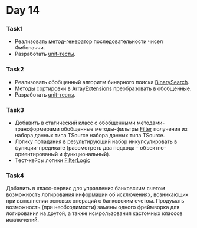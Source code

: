 # Day 14
 
### Task1
- Реализовать [метод-генератор](https://github.com/HannaZhuravskaya/NET.2018.Zhuravskaya/blob/master/NET1.A.2018.Zhuravskaya.04/Task1and2/CollectionsExtensions.cs) последовательности чисел Фибоначчи. 
- Разработать [unit-тесты](https://github.com/HannaZhuravskaya/NET.2018.Zhuravskaya/blob/master/NET1.A.2018.Zhuravskaya.04/Task1and2.Tests/CollectionsExtensionsTests.cs).

### Task2
- Реализовать обобщенный алгоритм бинарного поиска [BinarySearch](https://github.com/HannaZhuravskaya/NET.2018.Zhuravskaya/blob/master/NET1.A.2018.Zhuravskaya.02/Task2/ArrayExtensions.cs).  
- Методы сортировки в [ArrayExtensions](https://github.com/HannaZhuravskaya/NET.2018.Zhuravskaya/blob/master/NET1.A.2018.Zhuravskaya.02/Task2/ArrayExtensions.cs) преобразовать в обобщенные.  
- Разработать [unit-тесты](https://github.com/HannaZhuravskaya/NET.2018.Zhuravskaya/blob/master/NET1.A.2018.Zhuravskaya.02/Task2.NUnitTests/ArrayExtensionsTests.cs).

### Task3
- Добавить в статический класс с обобщенными методами-трансформерами обобщенные методы-фильтры [Filter](https://github.com/HannaZhuravskaya/NET.2018.Zhuravskaya/blob/master/NET1.A.2018.Zhuravskaya.04/Task1and2/ArrayExtension.cs) получения из набора данных типа TSource набора данных типа TSource.
- Логику попадания в результирующий набор инкупсулировать в функции-предикате (рассмотреть два подхода - объектно-ориентированый и функциональный). 
- Tест-кейсы логики [FilterLogic](https://github.com/HannaZhuravskaya/NET.2018.Zhuravskaya/tree/master/NET1.A.2018.Zhuravskaya.04/Task1and2/IFilterImplementations)

### Task4
Добавить в класс-сервис для управления банковским счетом возможность логирования информации об исключениях, возникающих при выполнении основых операций с банковским счетом. Продумать возможность (при необходимости) замены одного фреймворка для логирования на другой, а также нсмрользования кастомных классов исключений.

